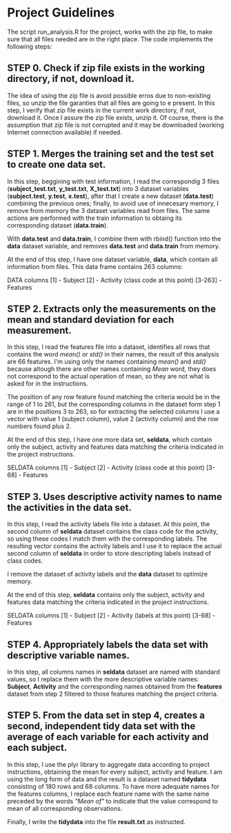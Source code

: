 
# Project Guidelines

The script run_analysis.R for the project, works with the zip file, to make sure that all files needed are in the right place. The code implements the following steps:


## STEP 0. Check if zip file exists in the working directory, if not, download it.

The idea of using the zip file is avoid possible erros due to non-existing files, so unzip the file garanties that all files are going to e present. In this step, I verify that zip file exists in the current work directory, if not, download it. Once I assure the zip file exists, unzip it. Of course, there is the assumption that zip file is not corrupted and it may be downloaded (working Internet connection available) if needed.

## STEP 1. Merges the training set and the test set to create one data set.

In this step, beggining with test information, I read the correspondig 3 files (**subject_test.txt**, **y_test.txt**, **X_test.txt**) into 3 dataset variables (**subject.test**, **y.test**, **x.test**), after that I create a new dataset (**data.test**) combining the previous ones; finally, to avoid use of innecesary memory, I remove from memory the 3 dataset variables read from files. The same actions are performed with the train information to obtaing its corresponding dataset (**data.train**).

With **data.test** and **data.train**, I combine them with rbind() function into the **data** dataset variable, and removes **data.test** and **data.train** from memory.

At the end of this step, I have one dataset variable, **data**, which contain all information from files. This data frame contains 263 columns:

DATA columns
[1] - Subject
[2] - Activity (class code at this point)
[3-263] - Features


## STEP 2. Extracts only the measurements on the mean and standard deviation for each measurement.

In this step, I read the features file into a dataset, identifies all rows that contains the word *mean()* or *std()* in their names, the result of this analysis are 66 features. I'm using only the names containing *mean()* and *std()* because altough there are other names containing *Mean* word, they does not correspond to the actual operation of mean, so they are not what is asked for in the instructions. 

The position of any row feature found matching the criteria would be in the range of 1 to 261, but the corresponding columns in the dataset form step 1 are in the positions 3 to 263, so for extracting the selected columns I use a vector with value 1 (subject column), value 2 (activity column) and the row numbers found plus 2.

At the end of this step, I have one more data set, **seldata**, which contain only the subject, activity and features data matching the criteria indicated in the project instructions.

SELDATA columns
[1] - Subject
[2] - Activity (class code at this point)
[3-68] - Features


## STEP 3. Uses descriptive activity names to name the activities in the data set.

In this step, I read the activity labels file into a dataset. At this point, the second column of **seldata** dataset contains the class code for the activity, so using these codes I match them with the corresponding labels. The resulting vector contains the activity labels and I use it to replace the actual second column of **seldata** in order to store descripting labels instead of class codes.

I remove the dataset of activity labels and the **data** dataset to optimize memory.

At the end of this step, **seldata** contains only the subject, activity and features data matching the criteria indicated in the project instructions.

SELDATA columns
[1] - Subject
[2] - Activity (labels at this point)
[3-68] - Features


## STEP 4. Appropriately labels the data set with descriptive variable names.

In this step, all columns names in **seldata** dataset are named with standard values, so I replace them with the more descriptive variable names: **Subject**, **Activity** and the corresponding names obtained from the **features** dataset from step 2 filtered to those features matching the project criteria.


## STEP 5. From the data set in step 4, creates a second, independent tidy data set with the average of each variable for each activity and each subject.

In this step, I use the plyr library to aggregate data according to project instructions, obtaining the mean for every subject, activity and feature. I am using the long form of data and the result is a dataset named **tidydata** consisting of 180 rows and 68 columns. To have more adequate names for the features columns, I replace each feature name with the same name preceded by the words *"Mean of"* to indicate that the value correspond to mean of all corresponding observations.

Finally, I write the **tidydata** into the file **result.txt** as instructed.
